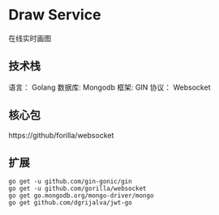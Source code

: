 # Draw Service

在线实时画图

## 技术栈
语言： Golang 数据库: Mongodb 框架: GIN 协议： Websocket

## 核心包
https://github/forilla/websocket

## 扩展
```shell
go get -u github.com/gin-gonic/gin
go get -u github.com/gorilla/websocket
go get go.mongodb.org/mongo-driver/mongo
go get github.com/dgrijalva/jwt-go  
```